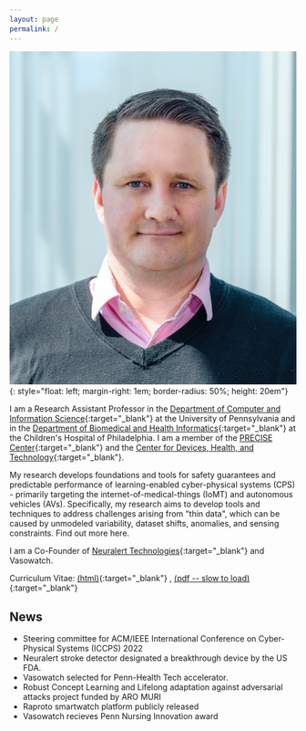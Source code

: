 ```yaml
---
layout: page
permalink: /
---
```


![James Weimer](images/weimer-small.png  "James Weimer"){: style="float: left; margin-right: 1em; border-radius: 50%; height: 20em"}



I am a Research Assistant Professor in the 
[Department of Computer and Information Science](https://www.cis.upenn.edu/){:target="_blank"}
at the University of Pennsylvania and in the 
[Department of Biomedical and Health Informatics](https://www.chop.edu/centers-programs/department-biomedical-and-health-informatics-dbhi){:target="_blank"}
at the Children's Hospital of Philadelphia. 
I am a member of the [PRECISE Center](https://precise.seas.upenn.edu/){:target="_blank"} 
and the [Center for Devices, Health, and Technology](https://healthtech.upenn.edu/){:target="_blank"}.

My research develops foundations and tools for safety guarantees and predictable performance of 
learning-enabled cyber-physical systems (CPS) - primarily targeting the internet-of-medical-things (IoMT) and
autonomous vehicles (AVs). Specifically, my research aims to develop tools and techniques to address 
challenges arising from "thin data", which can be caused by unmodeled variability, dataset shifts, 
anomalies, and sensing constraints. Find out more here. 

I am a Co-Founder of 
[Neuralert Technologies](https://neuralerttechnologies.com/){:target="_blank"} 
and Vasowatch.

Curriculum Vitae: 
[(html)](https://docs.google.com/document/d/1EQl2s3BoANuAim8K9TKIvynIvNYlvM-RUOQbJUT6anc/edit?usp=sharing){:target="_blank"}
, [(pdf -- slow to load)](https://docs.google.com/document/d/1EQl2s3BoANuAim8K9TKIvynIvNYlvM-RUOQbJUT6anc/export?format=pdf){:target="_blank"}

## News
- Steering committee for ACM/IEEE International Conference on Cyber-Physical Systems (ICCPS) 2022
- Neuralert stroke detector designated a breakthrough device by the US FDA.
- Vasowatch selected for Penn-Health Tech accelerator. 
- Robust Concept Learning and Lifelong adaptation against adversarial attacks project funded by ARO MURI
- Raproto smartwatch platform publicly released
- Vasowatch recieves Penn Nursing Innovation award
